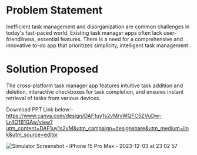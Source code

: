 # Problem Statement
Inefficient task management and disorganization are common challenges in today's fast-paced world. Existing task manager apps often lack user-friendliness, essential features. There is a need for a comprehensive and innovative to-do app that prioritizes simplicity, intelligent task management .

# Solution Proposed 
The cross-platform task manager app features intuitive task addition and deletion, interactive checkboxes for task completion, and ensures instant retrieval of tasks from various devices.

Download PPT Link below:- 
https://www.canva.com/design/DAF1uy1s2vM/vWQFC5ZVuDw-Lr4O1B1GAw/view?utm_content=DAF1uy1s2vM&utm_campaign=designshare&utm_medium=link&utm_source=editor


![Simulator Screenshot - iPhone 15 Pro Max - 2023-12-03 at 23 02 57](https://github.com/shrutiv23/flutter-Task-Manager/assets/127499134/6caf4349-ecc8-4078-854f-d84882092ef2)
